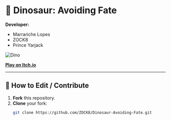 # 🦖 Dinosaur: Avoiding Fate

**Developer:**  
- Marrariche Lopes  
- ZOCK8  
- Prince Yarjack  

![Dino](https://img.itch.zone/aW1nLzIyODgxNDI1LmdpZg==/original/qvIiB1.gif)

[**Play on Itch.io**](https://zock8.itch.io/dinosaur-avoiding-fate)

---

## 🔧 How to Edit / Contribute

1. **Fork** this repository.  
2. **Clone** your fork:  
   ```bash
   git clone https://github.com/ZOCK8/Dinosaur-Avoiding-Fate.git

